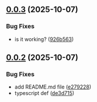 ## [0.0.3](https://github.com/wowjob/wowjob-ui/compare/v0.0.2...v0.0.3) (2025-10-07)


### Bug Fixes

* is it working? ([926b563](https://github.com/wowjob/wowjob-ui/commit/926b56345b36d79c81fed28bc6423eda9f98c5e5))

## [0.0.2](https://github.com/wowjob/wowjob-ui/compare/v0.0.1...v0.0.2) (2025-10-07)


### Bug Fixes

* add README.md file ([e279228](https://github.com/wowjob/wowjob-ui/commit/e27922867aa52cb34f087bcb43d17f42a413a170))
* typescript def ([de3d715](https://github.com/wowjob/wowjob-ui/commit/de3d715c0aa9c1d4bd51b0236875272c6fb17a11))
